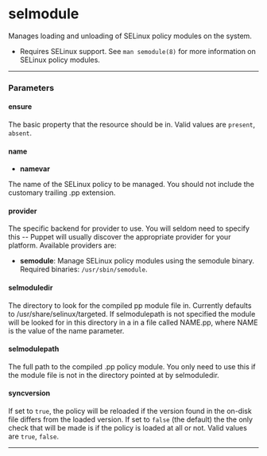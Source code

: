 selmodule
=========

Manages loading and unloading of SELinux policy modules on the
system. 

* Requires SELinux support. See `man semodule(8)` for more
information on SELinux policy modules.

* * *

### Parameters

#### ensure

The basic property that the resource should be in. Valid values are
`present`, `absent`.

#### name

-   **namevar**

The name of the SELinux policy to be managed. You should not
include the customary trailing .pp extension.

#### provider

The specific backend for provider to use. You will seldom need to
specify this -- Puppet will usually discover the appropriate
provider for your platform. Available providers are:

-   **semodule**: Manage SELinux policy modules using the semodule
    binary. Required binaries: `/usr/sbin/semodule`.

#### selmoduledir

The directory to look for the compiled pp module file in. Currently
defaults to /usr/share/selinux/targeted. If selmodulepath is not
specified the module will be looked for in this directory in a in a
file called NAME.pp, where NAME is the value of the name
parameter.

#### selmodulepath

The full path to the compiled .pp policy module. You only need to
use this if the module file is not in the directory pointed at by
selmoduledir.

#### syncversion

If set to `true`, the policy will be reloaded if the version found
in the on-disk file differs from the loaded version. If set to
`false` (the default) the the only check that will be made is if
the policy is loaded at all or not. Valid values are `true`,
`false`.


* * * * *

